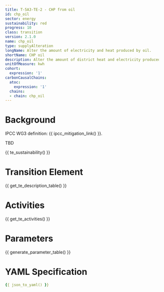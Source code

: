 ```yaml
---
title: T-5A3-TE-2 - CHP from oil
id: chp_oil
sector: energy
sustainability: red
progress: 10
class: transition
version: 2.1.0
name: chp_oil
type: supplyAlteration
longName: Alter the amount of electricity and heat produced by oil.
shortName: CHP oil
description: Alter the amount of district heat and electricity produced by CHP oil
unitOfMeasure: kwh
cohort:
  expression: '1'
carbonCausalChains:
  atoc:
    expression: '1'
  chains:
  - chain: chp_oil
---
```

# Background

IPCC WG3 definition: {{ ipcc_mitigation_link() }}.

TBD




{{ te_sustainability() }}

# Transition Element

{{ get_te_description_table() }}




# Activities

{{ get_te_activities() }}


# Parameters

{{ generate_parameter_table() }}


# YAML Specification

```yaml
{{ json_to_yaml() }}
```